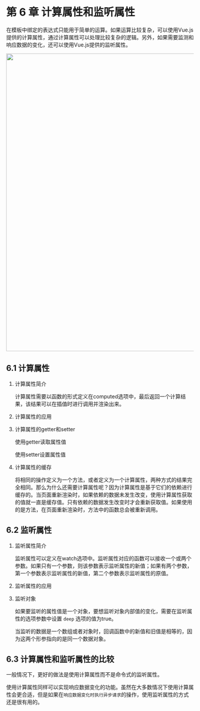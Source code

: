 # 第 6 章 计算属性和监听属性

在模板中绑定的表达式只能用于简单的运算。如果运算比较复杂，可以使用Vue.js提供的计算属性，通过计算属性可以处理比较复杂的逻辑。另外，如果需要监测和响应数据的变化，还可以使用Vue.js提供的监听属性。

<img src="https://read-1305214533.cos.ap-guangzhou.myqcloud.com/Figure-P84_10649.jpg" alt="" width="800"/>

## 6.1 计算属性

1. 计算属性简介

    计算属性需要以函数的形式定义在computed选项中，最后返回一个计算结果，该结果可以在插值时进行调用并渲染出来。

2. 计算属性的应用

3. 计算属性的getter和setter

    使用getter读取属性值

    使用setter设置属性值

4. 计算属性的缓存

    将相同的操作定义为一个方法，或者定义为一个计算属性，两种方式的结果完全相同。那么为什么还需要计算属性呢？因为计算属性是基于它们的依赖进行缓存的。当页面重新渲染时，如果依赖的数据未发生改变，使用计算属性获取的值就一直是缓存值。只有依赖的数据发生改变时才会重新获取值。如果使用的是方法，在页面重新渲染时，方法中的函数总会被重新调用。

## 6.2 监听属性

1. 监听属性简介

    监听属性可以定义在watch选项中。监听属性对应的函数可以接收一个或两个参数。如果只有一个参数，则该参数表示监听属性的新值；如果有两个参数，第一个参数表示监听属性的新值，第二个参数表示监听属性的原值。

2. 监听属性的应用
3. 监听对象

    如果要监听的属性值是一个对象，要想监听对象内部值的变化，需要在监听属性的选项参数中设置 `deep` 选项的值为true。

    当监听的数据是一个数组或者对象时，回调函数中的新值和旧值是相等的，因为这两个形参指向的是同一个数据对象。

## 6.3 计算属性和监听属性的比较

一般情况下，更好的做法是使用计算属性而不是命令式的监听属性。

使用计算属性同样可以实现响应数据变化的功能。虽然在大多数情况下使用计算属性会更合适，但是如果在`响应数据变化时执行异步请求`的操作，使用监听属性的方式还是很有用的。
